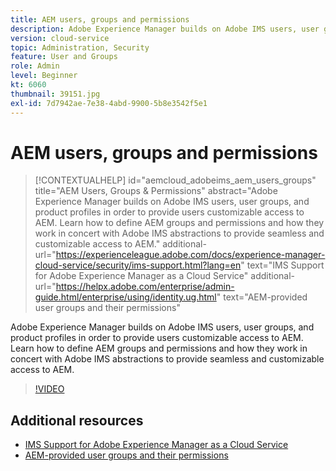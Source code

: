 ```yaml
---
title: AEM users, groups and permissions
description: Adobe Experience Manager builds on Adobe IMS users, user groups, and product profiles in order to provide users customizable access to AEM. Learn how to define AEM groups and permissions and how they work in concert with Adobe IMS abstractions to provide seamless and customizable access to AEM.
version: cloud-service
topic: Administration, Security
feature: User and Groups
role: Admin
level: Beginner
kt: 6060
thumbnail: 39151.jpg
exl-id: 7d7942ae-7e38-4abd-9900-5b8e3542f5e1
---
```

# AEM users, groups and permissions

>[!CONTEXTUALHELP]
>id="aemcloud_adobeims_aem_users_groups"
>title="AEM Users, Groups & Permissions"
>abstract="Adobe Experience Manager builds on Adobe IMS users, user groups, and product profiles in order to provide users customizable access to AEM. Learn how to define AEM groups and permissions and how they work in concert with Adobe IMS abstractions to provide seamless and customizable access to AEM."
>additional-url="https://experienceleague.adobe.com/docs/experience-manager-cloud-service/security/ims-support.html?lang=en" text="IMS Support for Adobe Experience Manager as a Cloud Service"
>additional-url="https://helpx.adobe.com/enterprise/admin-guide.html/enterprise/using/identity.ug.html" text="AEM-provided user groups and their permissions"

Adobe Experience Manager builds on Adobe IMS users, user groups, and product profiles in order to provide users customizable access to AEM. Learn how to define AEM groups and permissions and how they work in concert with Adobe IMS abstractions to provide seamless and customizable access to AEM.

>[!VIDEO](https://video.tv.adobe.com/v/39151/?quality=12&learn=on)

## Additional resources

+ [IMS Support for Adobe Experience Manager as a Cloud Service](https://experienceleague.adobe.com/docs/experience-manager-cloud-service/security/ims-support.html)
+ [AEM-provided user groups and their permissions](https://experienceleague.adobe.com/docs/experience-manager-65/administering/security/security.html#built-in-users-and-groups)
